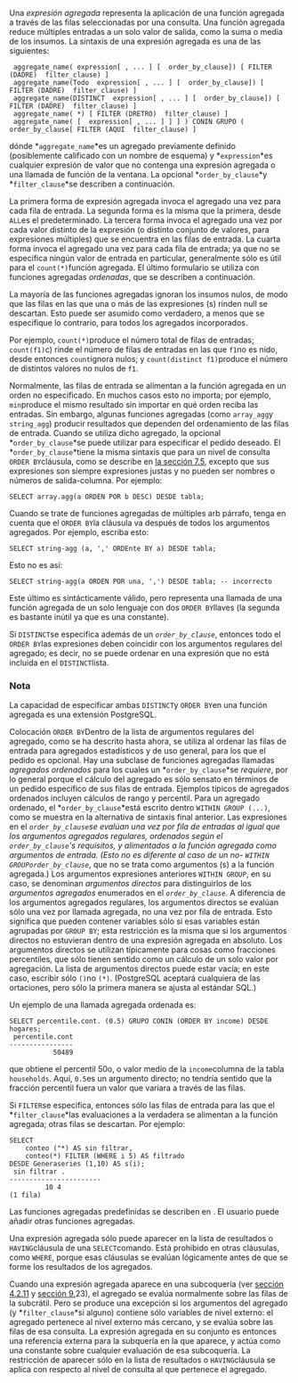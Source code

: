 Una *expresión agregada* representa la aplicación de una función agregada a través de las filas  seleccionadas por una consulta. Una función agregada reduce múltiples  entradas a un solo valor de salida, como la suma o media de los insumos. La sintaxis de una expresión agregada es una de las siguientes:

```
 aggregate_name( expression[ , ... ] [  order_by_clause]) [ FILTER (DADRE)  filter_clause) ]
 aggregate_name(Todo  expression[ , ... ] [  order_by_clause]) [ FILTER (DADRE)  filter_clause) ]
 aggregate_name(DISTINCT  expression[ , ... ] [  order_by_clause]) [ FILTER (DADRE)  filter_clause) ]
 aggregate_name( *) [ FILTER (DRETRO)  filter_clause) ]
 aggregate_name( [  expression[ , ... ] ] ] ) CONIN GRUPO (  order_by_clause[ FILTER (AQUI  filter_clause) ]
```

dónde  *`aggregate_name`*es un agregado previamente definido (posiblemente calificado con un nombre de esquema) y  *`expression`*es cualquier expresión de valor que no contenga una expresión agregada o una llamada de función de la ventana. La opcional  *`order_by_clause`*y  *`filter_clause`*se describen a continuación.

La primera forma de expresión agregada invoca el agregado una vez para cada fila de entrada. La segunda forma es la misma que la primera, desde  `ALL`es  el predeterminado. La tercera forma invoca el agregado una vez por cada  valor distinto de la expresión (o distinto conjunto de valores, para  expresiones múltiples) que se encuentra en las filas de entrada. La  cuarta forma invoca el agregado una vez para cada fila de entrada; ya  que no se especifica ningún valor de entrada en particular, generalmente sólo es útil para el  `count(*)`función agregada. El último formulario se utiliza con funciones agregadas *ordenadas*, que se describen a continuación.

La mayoría de las funciones agregadas ignoran los insumos nulos,  de modo que las filas en las que una o más de las expresiones (s) rinden null se descartan. Esto puede ser asumido como verdadero, a menos que  se especifique lo contrario, para todos los agregados incorporados.

Por ejemplo,  `count(*)`produce el número total de filas de entradas;  `count(f1)`c) rinde el número de filas de entradas en las que  `f1`no es nido, desde entonces  `count`ignora nulos; y  `count(distinct f1)`produce el número de distintos valores no nulos de `f1`.

Normalmente, las filas de entrada se alimentan a la función  agregada en un orden no especificado. En muchos casos esto no importa;  por ejemplo,  `min`produce el mismo resultado sin importar en qué orden reciba las entradas. Sin embargo, algunas funciones agregadas (como  `array_agg`y `string_agg`) producir resultados que dependen del ordenamiento de las filas de entrada. Cuando se utiliza dicho agregado, la opcional  *`order_by_clause`*se puede utilizar para especificar el pedido deseado. El  *`order_by_clause`*tiene la misma sintaxis que para un nivel de consulta  `ORDER BY`cláusula, como se describe en [la sección 7.5](https://www.postgresql.org/docs/current/queries-order.html), excepto que sus expresiones son siempre expresiones justas y no pueden ser nombres o números de salida-columna. Por ejemplo:

```
SELECT array.agg(a ORDEN POR b DESC) DESDE tabla;
```

Cuando se trate de funciones agregadas de múltiples arb párrafo, tenga en cuenta que el  `ORDER BY`la cláusula va después de todos los argumentos agregados. Por ejemplo, escriba esto:

```
SELECT string-agg (a, ',' ORDEnte BY a) DESDE tabla;
```

Esto no es así:

```
SELECT string-agg(a ORDEN POR una, ',') DESDE tabla; -- incorrecto
```

Este último es sintácticamente válido, pero representa una llamada de una función agregada de un solo lenguaje con dos  `ORDER BY`llaves (la segunda es bastante inútil ya que es una constante).

Si  `DISTINCT`se especifica además de un *`order_by_clause`*, entonces todo el  `ORDER BY`las expresiones deben coincidir con los argumentos regulares del agregado;  es decir, no se puede ordenar en una expresión que no está incluida en  el  `DISTINCT`lista.

### Nota

La capacidad de especificar ambas  `DISTINCT`y  `ORDER BY`en una función agregada es una extensión PostgreSQL.

Colocación  `ORDER BY`Dentro de la lista de argumentos regulares del agregado, como se ha descrito  hasta ahora, se utiliza al ordenar las filas de entrada para agregados  estadísticos y de uso general, para los que el pedido es opcional. Hay  una subclase de funciones agregadas llamadas *agregados ordenados* para los cuales un  *`order_by_clause`*se *requiere*, por lo general porque el cálculo del agregado es sólo sensato en  términos de un pedido específico de sus filas de entrada. Ejemplos  típicos de agregados ordenados incluyen cálculos de rango y percentil.  Para un agregado ordenado, el  *`order_by_clause`*está escrito dentro `WITHIN GROUP (...)`, como se muestra en la alternativa de sintaxis final anterior. Las expresiones en el  *`order_by_clause`*se evalúan una vez por fila de entradas al igual que los argumentos agregados regulares, ordenados según el *`order_by_clause`*'s requisitos, y alimentados a la función agregada como argumentos de entrada. (Esto no es diferente al caso de un no- `WITHIN GROUP`*`order_by_clause`*, que no se trata como argumentos (s) a la función agregada.) Los argumentos expresiones anteriores `WITHIN GROUP`, en su caso, se denominan *argumentos directos* para distinguirlos de los *argumentos agregados* enumerados en el *`order_by_clause`*. A diferencia de los argumentos agregados regulares, los argumentos  directos se evalúan sólo una vez por llamada agregada, no una vez por  fila de entrada. Esto significa que pueden contener variables sólo si  esas variables están agrupadas por `GROUP BY`; esta restricción es la misma que si los argumentos directos no  estuvieran dentro de una expresión agregada en absoluto. Los argumentos  directos se utilizan típicamente para cosas como fracciones percentiles, que sólo tienen sentido como un cálculo de un solo valor por  agregación. La lista de argumentos directos puede estar vacía; en este  caso, escribir sólo  `()`no `(*)`. (PostgreSQL aceptará cualquiera de las ortaciones, pero sólo la primera manera se ajusta al estándar SQL.)

 Un ejemplo de una llamada agregada ordenada es:

```
SELECT percentile.cont. (0.5) GRUPO CONIN (ORDER BY income) DESDE hogares;
 percentile.cont
----------------
           50489
```

que obtiene el percentil 50o, o valor medio de la  `income`columna de la tabla `households`. Aquí,  `0.5`es un argumento directo; no tendría sentido que la fracción percentil fuera un valor que variara a través de las filas.

Si  `FILTER`se especifica, entonces sólo las filas de entrada para las que el  *`filter_clause`*las evaluaciones a la verdadera se alimentan a la función agregada; otras filas se descartan. Por ejemplo:

```
SELECT
    conteo ("*) AS sin filtrar,
    conteo(*) FILTER (WHERE i 5) AS filtrado
DESDE Generaseries (1,10) AS s(i);
 sin filtrar .
-----------------------
         10 4
(1 fila)
```

Las funciones agregadas predefinidas se describen en . El usuario puede añadir otras funciones agregadas.

Una expresión agregada sólo puede aparecer en la lista de resultados o  `HAVING`cláusula de una  `SELECT`comando. Está prohibido en otras cláusulas, como `WHERE`, porque esas cláusulas se evalúan lógicamente antes de que se forme los resultados de los agregados.

Cuando una expresión agregada aparece en una subcoquería (ver [sección 4.2.11](https://www.postgresql.org/docs/current/sql-expressions.html#SQL-SYNTAX-SCALAR-SUBQUERIES) y [sección 9.](https://www.postgresql.org/docs/current/functions-subquery.html)23), el agregado se evalúa normalmente sobre las filas de la subcrátil. Pero se produce una excepción si los argumentos del agregado (y  *`filter_clause`*si alguno) contiene sólo variables de nivel externo: el agregado pertenece al nivel externo más cercano, y se evalúa sobre las filas de esa  consulta. La expresión agregada en su conjunto es entonces una  referencia externa para la subquería en la que aparece, y actúa como una constante sobre cualquier evaluación de esa subcoquería. La restricción de aparecer sólo en la lista de resultados o  `HAVING`cláusula se aplica con respecto al nivel de consulta al que pertenece el agregado.